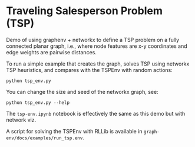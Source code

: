 # Traveling Salesperson Problem (TSP)

Demo of using graphenv + networkx to define a TSP problem on a 
fully connected planar graph, i.e., where node features are 
x-y coordinates and edge weights are pairwise distances.

To run a simple example that creates the graph, solves TSP using
networkx TSP heuristics, and compares with the TSPEnv with random
actions:

```
python tsp_env.py
```

You can change the size and seed of the networkx graph, see:

```
python tsp_env.py --help
```

The `tsp-env.ipynb` notebook is effectively the same as this demo
but with network viz.

A script for solving the TSPEnv with RLLib is available in 
`graph-env/docs/examples/run_tsp.env`.




